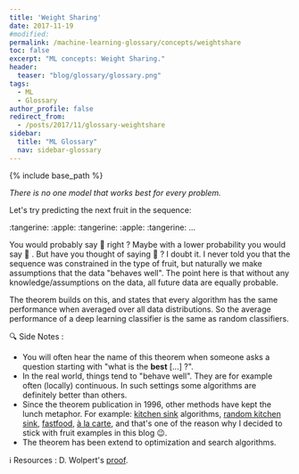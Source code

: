 ```yaml
---
title: 'Weight Sharing'
date: 2017-11-19
#modified: 
permalink: /machine-learning-glossary/concepts/weightshare
toc: false
excerpt: "ML concepts: Weight Sharing."
header: 
  teaser: "blog/glossary/glossary.png"
tags:
  - ML
  - Glossary
author_profile: false
redirect_from: 
  - /posts/2017/11/glossary-weightshare
sidebar:
  title: "ML Glossary"
  nav: sidebar-glossary
---
```


{% include base_path %}

*There is no one model that works best for every problem.*

Let's try predicting the next fruit in the sequence:

<div class="centerContainer">
:tangerine: :apple: :tangerine: :apple: :tangerine: ...
</div>

You would probably say :apple: right ? Maybe with a lower probability you would say :tangerine: . But have you thought of saying :watermelon: ? I doubt it. I never told you that the sequence was constrained in the type of fruit, but naturally we make assumptions that the data "behaves well". <span class='intuitionText'> The point here is that without any knowledge/assumptions on the data, all future data are equally probable. </span> 

The theorem builds on this, and states that every algorithm has the same performance when averaged over all data distributions. So the average performance of a deep learning classifier is the same as random classifiers.

:mag: <span class='note'> Side Notes </span> :
* You will often hear the name of this theorem when someone asks a question starting with "what is the **best** [...] ?".
* In the real world, things tend to "behave well". They are for example often (locally) continuous. In such settings some algorithms are definitely better than others.
* Since the theorem publication in 1996, other methods have kept the lunch metaphor. For example: [kitchen sink](https://en.wikipedia.org/wiki/Kitchen_sink_regression) algorithms, [random kitchen sink](https://people.eecs.berkeley.edu/~brecht/papers/08.rah.rec.nips.pdf), [fastfood](https://arxiv.org/pdf/1408.3060.pdf), [à la carte](https://pdfs.semanticscholar.org/7e66/9999c097479c35e3f31aabdd2888f74b2e3e.pdf), and that's one of the reason why I decided to stick with fruit examples in this blog :wink:.
* The theorem has been extend to optimization and search algorithms.

:information_source: <span class='resources'> Resources </span> : D. Wolpert's [proof](http://citeseerx.ist.psu.edu/viewdoc/download?doi=10.1.1.390.9412&rep=rep1&type=pdf).
